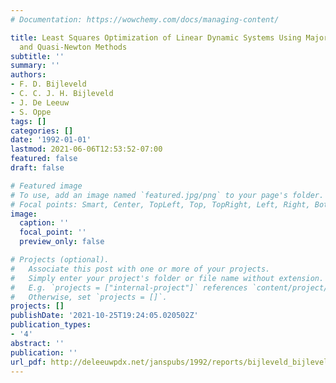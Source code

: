 ```yaml
---
# Documentation: https://wowchemy.com/docs/managing-content/

title: Least Squares Optimization of Linear Dynamic Systems Using Majorization, Multiplier,
  and Quasi-Newton Methods
subtitle: ''
summary: ''
authors:
- F. D. Bijleveld
- C. C. J. H. Bijleveld
- J. De Leeuw
- S. Oppe
tags: []
categories: []
date: '1992-01-01'
lastmod: 2021-06-06T12:53:52-07:00
featured: false
draft: false

# Featured image
# To use, add an image named `featured.jpg/png` to your page's folder.
# Focal points: Smart, Center, TopLeft, Top, TopRight, Left, Right, BottomLeft, Bottom, BottomRight.
image:
  caption: ''
  focal_point: ''
  preview_only: false

# Projects (optional).
#   Associate this post with one or more of your projects.
#   Simply enter your project's folder or file name without extension.
#   E.g. `projects = ["internal-project"]` references `content/project/deep-learning/index.md`.
#   Otherwise, set `projects = []`.
projects: []
publishDate: '2021-10-25T19:24:05.020502Z'
publication_types:
- '4'
abstract: ''
publication: ''
url_pdf: http://deleeuwpdx.net/janspubs/1992/reports/bijleveld_bijleveld_deleeuw_oppe_R_92.pdf
---
```

